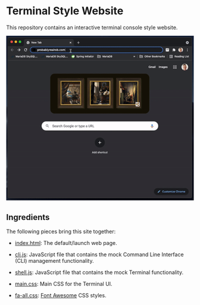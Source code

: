 # Terminal Style Website

This repository contains an interactive terminal console style website. 

<p align="center" spacing="10">
    <kbd>
        <img src="media/demo.gif" />
    </kbd>
</p>


## Ingredients

The following pieces bring this site together:

* [index.html](index.html): The default/launch web page.

* [cli.js](scripts/cli.js): JavaScript file that contains the mock Command Line Interface (CLI) management functionality.

* [shell.js](scripts/shell.js): JavaScript file that contains the mock Terminal functionality.

* [main.css](styles/main.css): Main CSS for the Terminal UI.

* [fa-all.css](styles/fa-all.css): [Font Awesome](https://fontawesome.com/) CSS styles.

